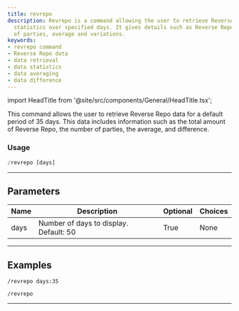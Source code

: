 ```yaml
---
title: revrepo
description: Revrepo is a command allowing the user to retrieve Reverse Repo data
  statistics over specified days. It gives details such as Reverse Repo total, number
  of parties, average and variations.
keywords:
- revrepo command
- Reverse Repo data
- data retrieval
- data statistics
- data averaging
- data difference
---
```


import HeadTitle from '@site/src/components/General/HeadTitle.tsx';

<HeadTitle title="revrepo - Economy - Telegram - Reference | OpenBB Bot Docs" />

This command allows the user to retrieve Reverse Repo data for a default period of 35 days. This data includes information such as the total amount of Reverse Repo, the number of parties, the average, and difference.

### Usage

```python wordwrap
/revrepo [days]
```

---

## Parameters

| Name | Description | Optional | Choices |
| ---- | ----------- | -------- | ------- |
| days | Number of days to display. Default: 50 | True | None |


---

## Examples

```
/revrepo days:35
```

```
/revrepo
```

---
